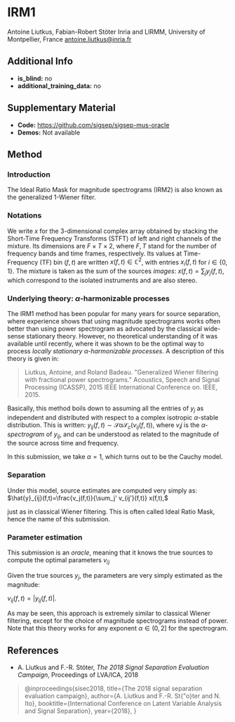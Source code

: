 # IRM1 <!-- Your submission short name in <=4 characters -->
Antoine Liutkus, Fabian-Robert Stöter <!-- Authors  -->
Inria and LIRMM, University of Montpellier, France <!-- Affiliations -->
antoine.liutkus@inria.fr <!-- one corresponding mail address -->

## Additional Info

* __is_blind:__ no  <!-- if you used supervised learning, answer no -->
* __additional_training_data:__ no  <!-- if you used more data than musdb (not including data augmentation)-->

## Supplementary Material

* __Code:__ https://github.com/sigsep/sigsep-mus-oracle
* __Demos:__ Not available

## Method

### Introduction

The Ideal Ratio Mask for magnitude spectrograms (IRM2) is also known as the generalized 1-Wiener filter.

### Notations

We write $x$ for the 3-dimensional complex array obtained by stacking the Short-Time Frequency Transforms (STFT) of left and right channels of the mixture. Its dimensions are $F\times T\times 2$, where $F,T$ stand for the number of frequency bands and time frames, respectively. Its values at Time-Frequency (TF) bin $(f,t)$ are  written $x(f,t)\in\mathbb{C}^2$, with entries $x_i(f,t)$ for $i\in\{0,1\}$. The mixture is taken as the sum of the sources _images_: $x(f,t)=\sum_j y_j(f,t)$, which correspond to the isolated instruments and are also stereo.

### Underlying theory: $\alpha$-harmonizable processes

The IRM1 method has been popular for many years for source separation, where experience shows that using magnitude spectrograms works often better than using power spectrogram as advocated by the classical wide-sense stationary theory. However, no theoretical understanding of it was available until recently, where it was shown to be the optimal way to process _locally stationary $\alpha$-harmonizable processes_. A description of this theory is given in:

> Liutkus, Antoine, and Roland Badeau. "Generalized Wiener filtering with fractional power spectrograms." Acoustics, Speech and Signal Processing (ICASSP), 2015 IEEE International Conference on. IEEE, 2015.

Basically, this method boils down to assuming all the entries of $y_j$ as independent and distributed with respect to a complex isotropic $\alpha$-stable distribution. This is written: $y_{ij}(f,t)\sim\mathcal{S\alpha S}_c\left(v_{ij}(f,t)\right)$, where $v_ij$ is the _$\alpha$-spectrogram_ of $y_{ij}$, and can be understood as related to the magnitude of the source across time and frequency.

In this submission, we take $\alpha=1$, which turns out to be the Cauchy model.


### Separation

Under this model, source estimates are computed very simply as:
$\hat{y}_{ij}(f,t)=\frac{v_j(f,t)}{\sum_j' v_{ij'}(f,t)} x(f,t),$

just as in classical Wiener filtering. This is often called Ideal Ratio Mask, hence the name of this submission.

### Parameter estimation
This submission is an _oracle_, meaning that it knows the true sources to compute the optimal parameters $v_{ïj}$

Given the true sources $y_j$, the parameters are very simply estimated as the magnitude:

$v_{ij}(f,t)=\left|y_{ij}(f,t)\right|.$

As may be seen, this approach is extremely similar to classical Wiener filtering, except for the choice of magnitude spectrograms instead of power. Note that this theory works for any exponent $\alpha\in(0,2]$ for the spectrogram.

## References

- A. Liutkus and F.-R. Stöter, _The 2018 Signal Separation Evaluation Campaign_, Proceedings of LVA/ICA, 2018

> @inproceedings{sisec2018,
  title={The 2018 signal separation evaluation campaign},
  author={A. Liutkus and F.-R. St{\"o}ter and N. Ito},
  booktitle={International Conference on Latent Variable Analysis and Signal Separation},
  year={2018},
}
